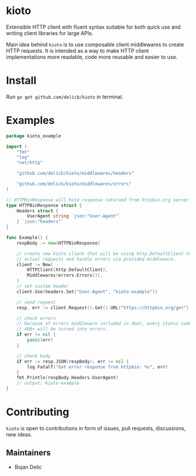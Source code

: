 # kioto

Extensible HTTP client with fluent syntax suitable for both quick use and writing
client libraries for large APIs.

Main idea behind `kioto` is to use composable client middlewares to create HTTP
requests. It is intended as a way to make HTTP client implementations more readable,
code more reusable and easier to use. 

# Install
Run `go get github.com/delicb/kioto` in terminal.


# Examples
```go
package kioto_example

import (
	"fmt"
	"log"
	"net/http"

	"github.com/delicb/kioto/middlewares/headers"

	"github.com/delicb/kioto/middlewares/errors"
)

// HTTPBinResponse will hold response returned from httpbin.org server
type HTTPBinResponse struct {
	Headers struct {
		UserAgent string `json:"User-Agent"`
	} `json:"headers"`
}

func Example() {
	respBody := new(HTTPBinResponse)

	// create new kioto client that will be using http.DefaultClient to send
	// actual requests and handle errors via provided middleware.
	client := New(
		HTTPClient(http.DefaultClient),
		Middlewares(errors.Errors()),
	)
	// set custom header
	client.Use(headers.Set("User-Agent", "kioto-example"))

	// send request
	resp, err := client.Request().Get().URL("https://httpbin.org/get").Send()

	// check errors
	// because of errors middleware included in doer, every status codes
	// 400+ will be turned into errors.
	if err != nil {
		panic(err)
	}

	// check body
	if err := resp.JSON(respBody); err != nil {
		log.Fatalf("Got error response from httpbin: %v", err)
	}
	fmt.Println(respBody.Headers.UserAgent)
	// output: kioto-example
}

```

# Contributing
`kioto` is open to contributions in form of issues, pull requests, discussions, 
new ideas. 

## Maintainers
* Bojan Delic
